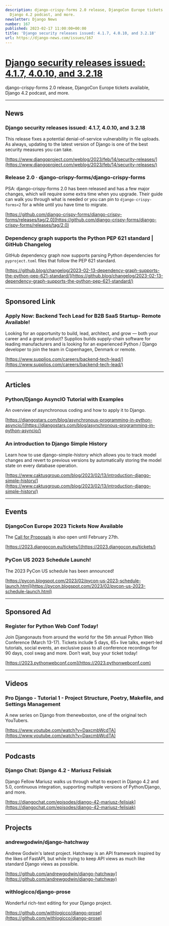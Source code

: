 ```yaml
---
description: django-crispy-forms 2.0 release, DjangoCon Europe tickets available,
  Django 4.2 podcast, and more.
newsletter: Django News
number: 167
published: 2023-02-17 11:00:00+00:00
title: 'Django security releases issued: 4.1.7, 4.0.10, and 3.2.18'
url: https://django-news.com/issues/167
---
```


# [Django security releases issued: 4.1.7, 4.0.10, and 3.2.18](https://django-news.com/issues/167)

django-crispy-forms 2.0 release, DjangoCon Europe tickets available, Django 4.2 podcast, and more.

----

## News

### Django security releases issued: 4.1.7, 4.0.10, and 3.2.18

<p>This release fixes a potential denial-of-service vulnerability in file uploads. As always, updating to the latest version of Django is one of the best security measures you can take.</p>

[https://www.djangoproject.com/weblog/2023/feb/14/security-releases/](https://www.djangoproject.com/weblog/2023/feb/14/security-releases/)

### Release 2.0 · django-crispy-forms/django-crispy-forms

<p>PSA: django-crispy-forms 2.0 has been released and has a few major changes, which will require some extra time when you upgrade. Their guide can walk you through what is needed or you can pin to <code>django-crispy-forms&lt;2</code> for a while until you have time to migrate.</p>

[https://github.com/django-crispy-forms/django-crispy-forms/releases/tag/2.0](https://github.com/django-crispy-forms/django-crispy-forms/releases/tag/2.0)

### Dependency graph supports the Python PEP 621 standard | GitHub Changelog

<p>GitHub dependency graph now supports parsing Python dependencies for <code>pyproject.toml</code> files that follow the PEP 621 standard.</p>

[https://github.blog/changelog/2023-02-13-dependency-graph-supports-the-python-pep-621-standard/](https://github.blog/changelog/2023-02-13-dependency-graph-supports-the-python-pep-621-standard/)

----

## Sponsored Link

### Apply Now: Backend Tech Lead for B2B SaaS Startup- Remote Available!

<p>Looking for an opportunity to build, lead, architect, and grow — both your career and a great product?
Supplios builds supply-chain software for leading manufacturers and is looking for an experienced Python / Django developer to join the team in Copenhagen, Denmark or remote.</p>

[https://www.supplios.com/careers/backend-tech-lead/](https://www.supplios.com/careers/backend-tech-lead/)

----

## Articles

### Python/Django AsyncIO Tutorial with Examples

<p>An overview of asynchronous coding and how to apply it to Django.</p>

[https://djangostars.com/blog/asynchronous-programming-in-python-asyncio/](https://djangostars.com/blog/asynchronous-programming-in-python-asyncio/)

### An introduction to Django Simple History

<p>Learn how to use django-simple-history which allows you to track model changes and revert to previous versions by automatically storing the model state on every database operation.</p>

[https://www.caktusgroup.com/blog/2023/02/13/introduction-django-simple-history/](https://www.caktusgroup.com/blog/2023/02/13/introduction-django-simple-history/)

----

## Events

### DjangoCon Europe 2023 Tickets Now Available

<p>The <a href="https://cur.at/8tcCI3S">Call for Proposals</a> is also open until February 27th.</p>

[https://2023.djangocon.eu/tickets/](https://2023.djangocon.eu/tickets/)

### PyCon US 2023 Schedule Launch!

<p>The 2023 PyCon US schedule has been announced!</p>

[https://pycon.blogspot.com/2023/02/pycon-us-2023-schedule-launch.html](https://pycon.blogspot.com/2023/02/pycon-us-2023-schedule-launch.html)

----

## Sponsored Ad

### Register for Python Web Conf Today!

<p>Join Djangonauts from around the world for the 5th annual Python Web Conference (March 13-17). Tickets include 5 days, 65+ live talks, expert-led tutorials, social events, an exclusive pass to all conference recordings for 90 days, cool swag and more. Don’t wait, buy your ticket today!</p>

[https://2023.pythonwebconf.com](https://2023.pythonwebconf.com)

----

## Videos

### Pro Django - Tutorial 1 - Project Structure, Poetry, Makefile, and Settings Management

<p>A new series on Django from thenewboston, one of the original tech YouTubers.</p>

[https://www.youtube.com/watch?v=DaxcmbWcdTA](https://www.youtube.com/watch?v=DaxcmbWcdTA)

----

## Podcasts

### Django Chat: Django 4.2 - Mariusz Felisiak

<p>Django Fellow Mariusz walks us through what to expect in Django 4.2 and 5.0, continuous integration, supporting multiple versions of Python/Django, and more.</p>

[https://djangochat.com/episodes/django-42-mariusz-felisiak](https://djangochat.com/episodes/django-42-mariusz-felisiak)

----

## Projects

### andrewgodwin/django-hatchway

<p>Andrew Godwin's latest project. Hatchway is an API framework inspired by the likes of FastAPI, but while trying to keep API views as much like standard Django views as possible.</p>

[https://github.com/andrewgodwin/django-hatchway](https://github.com/andrewgodwin/django-hatchway)

### withlogicco/django-prose

<p>Wonderful rich-text editing for your Django project.</p>

[https://github.com/withlogicco/django-prose](https://github.com/withlogicco/django-prose)